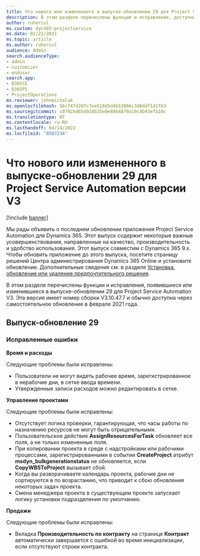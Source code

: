 ```yaml
---
title: Что нового или измененного в выпуске-обновлении 29 для Project Service Automation версии V3
description: В этом разделе перечислены функции и исправления, доступные в выпуске-обновлении 29 для Project Service Automation версии V3.
author: ruhercul
ms.custom: dyn365-projectservice
ms.date: 02/22/2021
ms.topic: article
ms.author: ruhercul
audience: Admin
search.audienceType:
- admin
- customizer
- enduser
search.app:
- D365CE
- D365PS
- ProjectOperations
ms.reviewer: johnmichalak
ms.openlocfilehash: 56cf47d207c7ee518d5d4b53866c3d6ddf1d1fb3
ms.sourcegitcommit: c0792bd65d92db25e0e8864879a19c4b93efb10c
ms.translationtype: HT
ms.contentlocale: ru-RU
ms.lasthandoff: 04/14/2022
ms.locfileid: "8587234"
---
```

# <a name="whats-new-or-changed-in-project-service-automation-update-release-29-v3"></a>Что нового или измененного в выпуске-обновлении 29 для Project Service Automation версии V3

[!include [banner](../includes/psa-now-project-operations.md)]

Мы рады объявить о последнем обновлении приложения Project Service Automation для Dynamics 365. Этот выпуск содержит некоторые важные усовершенствования, направленные на качество, производительность и удобство использования. Этот выпуск совместим с Dynamics 365 9.x. Чтобы обновить приложение до этого выпуска, посетите страницу решений Центра администрирования Dynamics 365 Online и установите обновление. Дополнительные сведения см. в разделе [Установка, обновление или удаление предпочтительного решения](/power-platform/admin/install-remove-preferred-solution).

В этом разделе перечислены функции и исправления, появившиеся или изменившиеся в выпуске-обновлении 29 для Project Service Automation V3. Эта версия имеет номер сборки V3.10.47.7 и обычно доступна через самостоятельное обновление в феврале 2021 года.

## <a name="update-release-29"></a>Выпуск-обновление 29

### <a name="bug-fixes"></a>Исправленные ошибки

**Время и расходы**

Следующие проблемы были исправлены:

- Пользователи не могут видеть рабочее время, зарегистрированное в нерабочие дни, в сетке ввода времени.
- Утвержденные записи расходов можно редактировать в сетке.

**Управление проектами**

Следующие проблемы были исправлены:

- Отсутствует логика проверки, гарантирующая, что часы работы по назначению ресурсов не могут быть отрицательными.
- Пользовательское действие **AssignResourcesForTask** обновляет все поля, а не только измененные поля.
- При копировании проекта в среде с надстройками или рабочими процессами, зарегистрированными в событии **CreateProject** атрибут **msdyn_bulkgenerationstatus** не обновляется, если **CopyWBSToProject** вызывает сбой.
- Когда вы разворачиваете календарь проекта, рабочие дни не сортируются в по возрастанию, что приводит к сбою обновления некоторых задач проекта.
- Смена менеджера проекта в существующем проекте запускает логику установки подразделения по умолчанию.

**Продажи**

Следующие проблемы были исправлены:

- Вкладка **Производительность по контракту** на странице **Контракт** автоматически завершается с ошибкой во время инициализации, если отсутствуют строки контракта.
